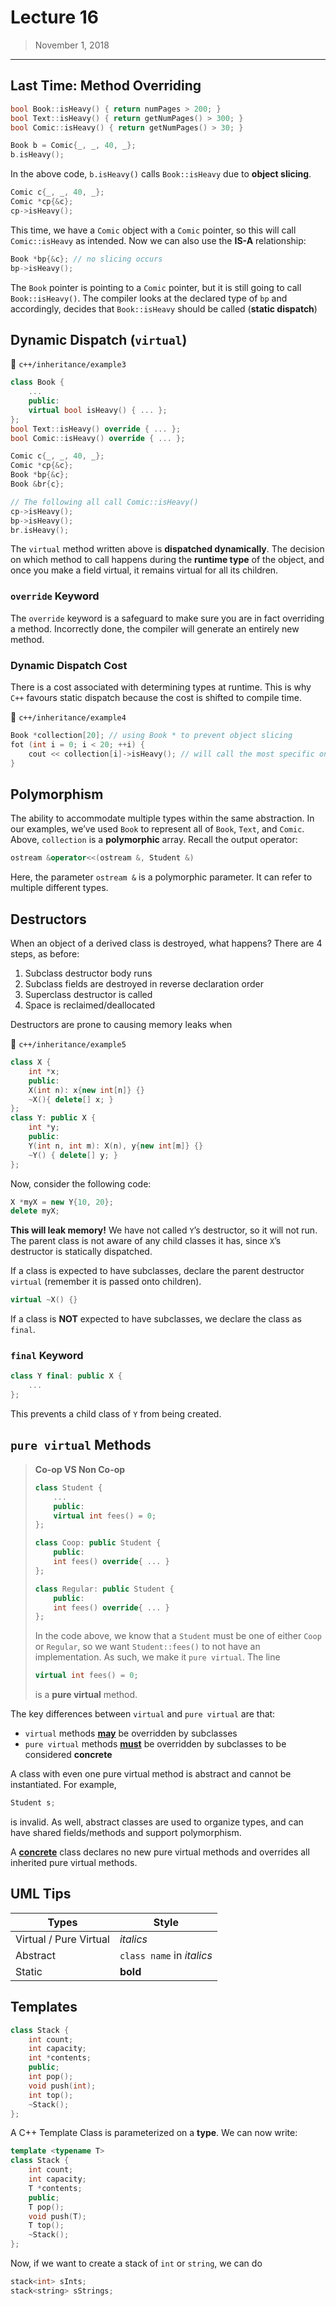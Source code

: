 # Lecture 16

> November 1, 2018

---

## Last Time: Method Overriding

```c++
bool Book::isHeavy() { return numPages > 200; }
bool Text::isHeavy() { return getNumPages() > 300; }
bool Comic::isHeavy() { return getNumPages() > 30; }

Book b = Comic{_, _, 40, _};
b.isHeavy();
```

In the above code, `b.isHeavy()` calls `Book::isHeavy` due to **object slicing**. 

```c++
Comic c{_, _, 40, _};
Comic *cp{&c};
cp->isHeavy();
```

This time, we have a `Comic` object with a `Comic` pointer, so this will call `Comic::isHeavy` as intended. Now we can also use the **IS-A** relationship:

```c++
Book *bp{&c}; // no slicing occurs
bp->isHeavy();
```

The `Book` pointer is pointing to a `Comic` pointer,  but it is still going to call `Book::isHeavy()`. The compiler looks at the declared type of `bp` and accordingly, decides that `Book::isHeavy` should be called (**static dispatch**)

## Dynamic Dispatch (`virtual`)

:file_folder: `c++/inheritance/example3`

```c++
class Book {
    ...
    public:
    virtual bool isHeavy() { ... };
};
bool Text::isHeavy() override { ... };
bool Comic::isHeavy() override { ... };

Comic c{_, _, 40, _};
Comic *cp{&c};
Book *bp{&c};
Book &br{c};

// The following all call Comic::isHeavy()
cp->isHeavy();
bp->isHeavy();
br.isHeavy();
```

The `virtual` method written above is **dispatched dynamically**. The decision on which method to call happens during the **runtime type** of the object, and once you make a field virtual, it remains virtual for all its children.

### `override` Keyword

The `override` keyword is a safeguard to make sure you are in fact overriding a method. Incorrectly done, the compiler will generate an entirely new method.

### Dynamic Dispatch Cost

There is a cost associated with determining types at runtime. This is why `C++` favours static dispatch because the cost is shifted to compile time.

:file_folder: `c++/inheritance/example4`

```c++
Book *collection[20]; // using Book * to prevent object slicing
fot (int i = 0; i < 20; ++i) {
    cout << collection[i]->isHeavy(); // will call the most specific one
}
```

## Polymorphism

The ability to accommodate multiple types within the same abstraction. In our examples, we’ve used `Book` to represent all of `Book`, `Text`, and `Comic`. Above, `collection` is a **polymorphic** array. Recall the output operator:

```c++
ostream &operator<<(ostream &, Student &)
```

Here, the parameter `ostream &` is a polymorphic parameter. It can refer to multiple different types.

## Destructors

When an object of a derived class is destroyed, what happens? There are 4 steps, as before:

1. Subclass destructor body runs
2. Subclass fields are destroyed in reverse declaration order
3. Superclass destructor is called
4. Space is reclaimed/deallocated

Destructors are prone to causing memory leaks when 

:file_folder: `c++/inheritance/example5`

```c++
class X {
    int *x;
    public:
    X(int n): x{new int[n]} {}
    ~X(){ delete[] x; }
};
class Y: public X {
    int *y;
    public:
    Y(int n, int m): X(n), y{new int[m]} {}
    ~Y() { delete[] y; }
};
```

Now, consider the following code:

```c++
X *myX = new Y{10, 20};
delete myX; 
```

**This will leak memory!** We have not called `Y`’s destructor, so it will not run. The parent class is not aware of any child classes it has, since `X`’s destructor is statically dispatched. 

If a class is expected to have subclasses, declare the parent destructor `virtual` (remember it is passed onto children).

```c++
virtual ~X() {}
```

If a class is **NOT** expected to have subclasses, we declare the class as `final`.

### `final` Keyword

```c++
class Y final: public X {
    ...
};
```

This prevents a child class of `Y` from being created.

## `pure virtual` Methods

> **Co-op VS Non Co-op**
>
> ```c++
> class Student {
>     ...
>     public:
>     virtual int fees() = 0;
> };
> 
> class Coop: public Student {
>     public:
>     int fees() override{ ... }
> };
> 
> class Regular: public Student {
>     public:
>     int fees() override{ ... }
> };
> ```
>
> In the code above, we know that a `Student` must be one of either `Coop` or `Regular`, so we want `Student::fees()` to not have an implementation. As such, we make it `pure virtual`. The line
>
> ```c++
> virtual int fees() = 0;
> ```
>
> is a **pure virtual** method. 

The key differences between `virtual` and `pure virtual` are that:

- `virtual` methods **<u>may</u>** be overridden by subclasses
- `pure virtual` methods **<u>must</u>** be overridden by subclasses to be considered **concrete**

A class with even one pure virtual method is abstract and cannot be instantiated. For example,

```c++
Student s;
```

is invalid. As well, abstract classes are used to organize types, and can have shared fields/methods and support polymorphism. 

A **<u>concrete</u>** class declares no new pure virtual methods and overrides all inherited pure virtual methods.

## UML Tips

| Types                  | Style                     |
| ---------------------- | ------------------------- |
| Virtual / Pure Virtual | *italics*                 |
| Abstract               | `class name` in *italics* |
| Static                 | **bold**                  |

## Templates

```c++
class Stack {
    int count;
    int capacity;
    int *contents;
    public;
    int pop();
    void push(int);
    int top();
    ~Stack();
};
```

A C++ Template Class is parameterized on a **type**. We can now write:

```c++
template <typename T>
class Stack {
    int count;
    int capacity;
    T *contents;
    public;
    T pop();
    void push(T);
    T top();
    ~Stack();
};
```

Now, if we want to create a stack of `int` or `string`, we can do

```c++
stack<int> sInts;
stack<string> sStrings;
```

